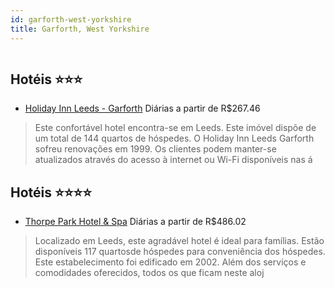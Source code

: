 ```yaml
---
id: garforth-west-yorkshire
title: Garforth, West Yorkshire
---
```


<center><img src="http://photos.hotelbeds.com/giata/15/155583/155583a_hb_a_038.jpg" alt="" /></center>


## Hotéis ⭐️⭐️⭐️

-    [Holiday Inn Leeds - Garforth](https://www.hurb.com/aud/https://www.hurb.com/hoteis/garforth/holiday-inn-leeds-garforth-JNP-JP031041?cmp=18055) Diárias a partir de R$267.46
   > Este confortável hotel encontra-se em Leeds. Este imóvel dispõe de um total de 144 quartos de hóspedes. O Holiday Inn Leeds Garforth sofreu renovações em 1999. Os clientes podem manter-se atualizados através do acesso à internet ou Wi-Fi disponíveis nas á

## Hotéis ⭐️⭐️⭐️⭐️

-    [Thorpe Park Hotel & Spa](https://www.hurb.com/aud/https://www.hurb.com/hoteis/garforth/thorpe-park-hotel-spa-JNP-JP991852?cmp=18055) Diárias a partir de R$486.02
   > Localizado em Leeds, este agradável hotel é ideal para famílias. Estão disponíveis 117 quartosde hóspedes para conveniência dos hóspedes. Este estabelecimento foi edificado em 2002. Além dos serviços e comodidades oferecidos, todos os que ficam neste aloj
